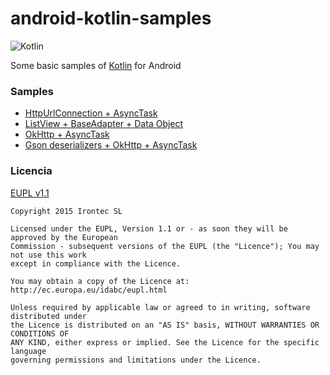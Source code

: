 # android-kotlin-samples

![Kotlin](http://upload.wikimedia.org/wikipedia/en/b/b5/Kotlin-logo.png)

Some basic samples of [Kotlin](http://kotlinlang.org/) for Android

### Samples

- [HttpUrlConnection + AsyncTask](https://github.com/irontec/android-kotlin-samples/tree/master/HttpUrlConnection%20%2B%20AsyncTask)
- [ListView + BaseAdapter + Data Object](https://github.com/irontec/android-kotlin-samples/tree/master/ListView%20%2B%20BaseAdapter%20%2B%20Data%20Object)
- [OkHttp + AsyncTask](https://github.com/irontec/android-kotlin-samples/tree/master/OkHttp%20%2B%20AsyncTask)
- [Gson deserializers + OkHttp + AsyncTask](https://github.com/irontec/android-kotlin-samples/tree/master/Gson%20deserializers%20%2B%20OkHttp%20%2B%20AsyncTask)

### Licencia

[EUPL v1.1](https://github.com/irontec/android-kotlin-samples/blob/master/LICENSE.txt)

```
Copyright 2015 Irontec SL

Licensed under the EUPL, Version 1.1 or - as soon they will be approved by the European
Commission - subsequent versions of the EUPL (the "Licence"); You may not use this work
except in compliance with the Licence.

You may obtain a copy of the Licence at:
http://ec.europa.eu/idabc/eupl.html

Unless required by applicable law or agreed to in writing, software distributed under 
the Licence is distributed on an "AS IS" basis, WITHOUT WARRANTIES OR CONDITIONS OF 
ANY KIND, either express or implied. See the Licence for the specific language 
governing permissions and limitations under the Licence.
```
